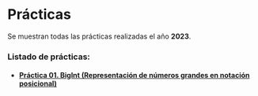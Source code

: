 # Prácticas

Se muestran todas las prácticas realizadas el año **2023**.

### Listado de prácticas:
- #### [Práctica 01. BigInt (Representación de números grandes en notación posicional)](https://github.com/alu0101128894/AyEDA/tree/main/2023/p01_BigInt)


